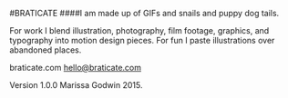 #BRATICATE
####I am made up of GIFs and snails and puppy dog tails.

For work I blend illustration, photography, film footage, graphics, and typography into motion design pieces. 
For fun I paste illustrations over abandoned places. 


braticate.com
hello@braticate.com

Version 1.0.0
Marissa Godwin 2015.